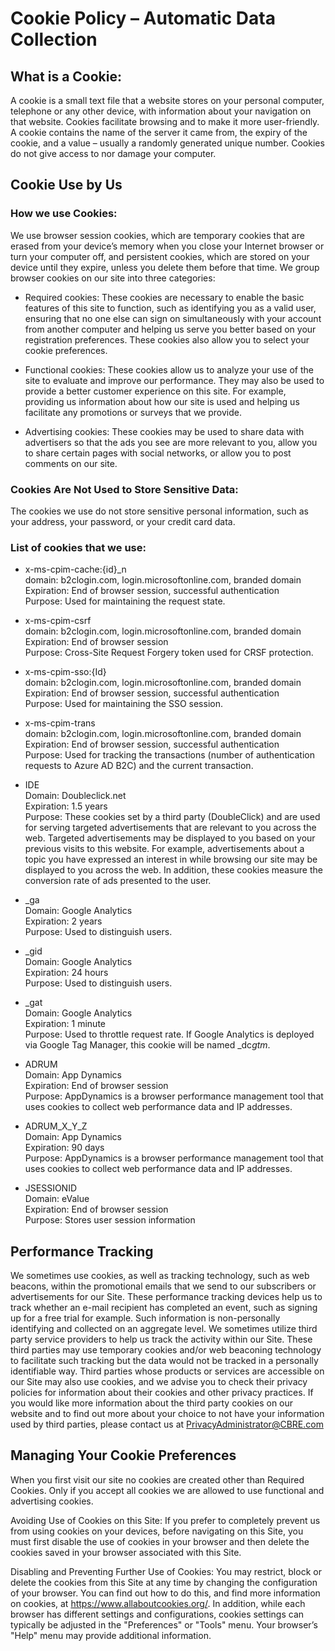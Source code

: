 # Cookie Policy – Automatic Data Collection

## What is a Cookie:

A cookie is a small text file that a website stores on your personal computer, telephone or any other device, with information about your navigation on that website. Cookies facilitate browsing and to make it more user-friendly. A cookie contains the name of the server it came from, the expiry of the cookie, and a value – usually a randomly generated unique number. Cookies do not give access to nor damage your computer.

## Cookie Use by Us

### How we use Cookies:

We use browser session cookies, which are temporary cookies that are erased from your device’s memory when you close your Internet browser or turn your computer off, and persistent cookies, which are stored on your device until they expire, unless you delete them before that time. We group browser cookies on our site into three categories:

- Required cookies: These cookies are necessary to enable the basic features of this site to function, such as identifying you as a valid user, ensuring that no one else can sign on simultaneously with your account from another computer and helping us serve you better based on your registration preferences. These cookies also allow you to select your cookie preferences.

- Functional cookies: These cookies allow us to analyze your use of the site to evaluate and improve our performance. They may also be used to provide a better customer experience on this site. For example, providing us information about how our site is used and helping us facilitate any promotions or surveys that we provide.

- Advertising cookies: These cookies may be used to share data with advertisers so that the ads you see are more relevant to you, allow you to share certain pages with social networks, or allow you to post comments on our site.

### Cookies Are Not Used to Store Sensitive Data:

The cookies we use do not store sensitive personal information, such as your address, your password, or your credit card data.

### List of cookies that we use:

- x-ms-cpim-cache:{id}\_n
  <br />domain: b2clogin.com, login.microsoftonline.com, branded domain
  <br />Expiration: End of browser session, successful authentication
  <br />Purpose: Used for maintaining the request state.

- x-ms-cpim-csrf
  <br />domain: b2clogin.com, login.microsoftonline.com, branded domain
  <br />Expiration: End of browser session
  <br />Purpose: Cross-Site Request Forgery token used for CRSF protection.

- x-ms-cpim-sso:{Id}
  <br />domain: b2clogin.com, login.microsoftonline.com, branded domain
  <br />Expiration: End of browser session, successful authentication
  <br />Purpose: Used for maintaining the SSO session.

- x-ms-cpim-trans
  <br />domain: b2clogin.com, login.microsoftonline.com, branded domain
  <br />Expiration: End of browser session, successful authentication
  <br />Purpose: Used for tracking the transactions (number of authentication requests to Azure AD B2C) and the current transaction.

- IDE
  <br />Domain: Doubleclick.net
  <br />Expiration: 1.5 years
  <br />Purpose: These cookies set by a third party (DoubleClick) and are used for serving targeted advertisements that are relevant to you across the web. Targeted advertisements may be displayed to you based on your previous visits to this website. For example, advertisements about a topic you have expressed an interest in while browsing our site may be displayed to you across the web. In addition, these cookies measure the conversion rate of ads presented to the user.

- \_ga
  <br />Domain: Google Analytics
  <br />Expiration: 2 years
  <br />Purpose: Used to distinguish users.

- \_gid
  <br />Domain: Google Analytics
  <br />Expiration: 24 hours
  <br />Purpose: Used to distinguish users.

- \_gat
  <br />Domain: Google Analytics
  <br />Expiration: 1 minute
  <br />Purpose: Used to throttle request rate. If Google Analytics is deployed via Google Tag Manager, this cookie will be named \_dc*gtm*<property-id>.

- ADRUM
  <br />Domain: App Dynamics
  <br />Expiration: End of browser session
  <br />Purpose: AppDynamics is a browser performance management tool that uses cookies to collect web performance data and IP addresses.

- ADRUM_X_Y_Z
  <br />Domain: App Dynamics
  <br />Expiration: 90 days
  <br />Purpose: AppDynamics is a browser performance management tool that uses cookies to collect web performance data and IP addresses.

- JSESSIONID
  <br />Domain: eValue
  <br />Expiration: End of browser session
  <br />Purpose: Stores user session information

## Performance Tracking

We sometimes use cookies, as well as tracking technology, such as web beacons, within the promotional emails that we send to our subscribers or advertisements for our Site. These performance tracking devices help us to track whether an e-mail recipient has completed an event, such as signing up for a free trial for example. Such information is non-personally identifying and collected on an aggregate level. We sometimes utilize third party service providers to help us track the activity within our Site. These third parties may use temporary cookies and/or web beaconing technology to facilitate such tracking but the data would not be tracked in a personally identifiable way. Third parties whose products or services are accessible on our Site may also use cookies, and we advise you to check their privacy policies for information about their cookies and other privacy practices.
If you would like more information about the third party cookies on our website and to find out more about your choice to not have your information used by third parties, please contact us at PrivacyAdministrator@CBRE.com

## Managing Your Cookie Preferences

When you first visit our site no cookies are created other than Required Cookies. Only if you accept all cookies we are allowed to use functional and advertising cookies.

Avoiding Use of Cookies on this Site:
If you prefer to completely prevent us from using cookies on your devices, before navigating on this Site, you must first disable the use of cookies in your browser and then delete the cookies saved in your browser associated with this Site.

Disabling and Preventing Further Use of Cookies:
You may restrict, block or delete the cookies from this Site at any time by changing the configuration of your browser. You can find out how to do this, and find more information on cookies, at https://www.allaboutcookies.org/. In addition, while each browser has different settings and configurations, cookies settings can typically be adjusted in the "Preferences" or "Tools" menu. Your browser’s "Help" menu may provide additional information.

<br />
<br />
<br />
<br />
